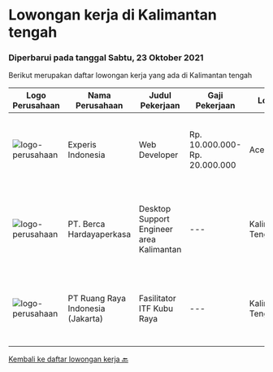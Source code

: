 
  # Lowongan kerja di Kalimantan tengah

  ### Diperbarui pada tanggal Sabtu, 23 Oktober 2021

  Berikut merupakan daftar lowongan kerja yang ada di Kalimantan tengah

  |Logo Perusahaan | Nama Perusahaan | Judul Pekerjaan | Gaji Pekerjaan | Lokasi | Deskripsi | Tanggal diunggah | Pranala |
  | -------------- | --------------- | --------------- | --------- | --------- | -------------- | ------- | ----------- |
  |![logo-perusahaan](https://image-service-cdn.seek.com.au/314ed38ba58cf54b5555f434a5bf338661292eb7/ee4dce1061f3f616224767ad58cb2fc751b8d2dc)|Experis Indonesia|Web Developer|Rp. 10.000.000-Rp. 20.000.000|Aceh|On behalf of our client, we are looking for a Web Developer with these following details: Responsibilities: Website and software application...|Rabu, 06 Oktober 2021|https://www.jobstreet.co.id/id/job/web-developer-3649693?token=0~96c13404-4745-4dc0-a73c-7e2c684f98b3&sectionRank=1&jobId=jobstreet-id-job-3649693|
|![logo-perusahaan](https://image-service-cdn.seek.com.au/0c900ac2b5b1a2cf9bee651ce5d069e68ff14c92/ee4dce1061f3f616224767ad58cb2fc751b8d2dc)|PT. Berca Hardayaperkasa|Desktop Support Engineer area Kalimantan|---|Kalimantan Tengah|Responsibilities: Analyzing, diagnosing, and installation to several areas including desktop hardware, operating systems, application software and...|Senin, 04 Oktober 2021|https://www.jobstreet.co.id/id/job/desktop-support-engineer-area-kalimantan-3647291?token=0~96c13404-4745-4dc0-a73c-7e2c684f98b3&sectionRank=2&jobId=jobstreet-id-job-3647291|
|![logo-perusahaan](https://image-service-cdn.seek.com.au/7eee59ea5934120f389dd02961ddcb6b62946481/ee4dce1061f3f616224767ad58cb2fc751b8d2dc)|PT Ruang Raya Indonesia (Jakarta)|Fasilitator ITF Kubu Raya|---|Kalimantan Tengah|Ruangguru is a tech-enabled education company that provides a one-stop learning experience for students to have better access to quality content and...|Jumat, 15 Oktober 2021|https://www.jobstreet.co.id/id/job/fasilitator-itf-kubu-raya-1029276100?token=0~96c13404-4745-4dc0-a73c-7e2c684f98b3&sectionRank=3&jobId=jobstreet-id-job-1029276100|


  [Kembali ke daftar lowongan kerja 🔙](../README.md#daftar-lowongan-kerja)
  